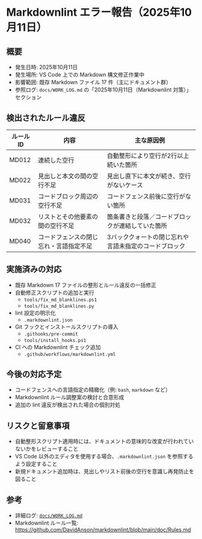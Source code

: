 # Markdownlint エラー報告（2025年10月11日）

## 概要

- 発生日時: 2025年10月11日
- 発生場所: VS Code 上での Markdown 構文修正作業中
- 影響範囲: 既存 Markdown ファイル 17 件（主にドキュメント群）
- 参照ログ: `docs/WORK_LOG.md` の「2025年10月11日（Markdownlint 対策）」セクション

## 検出されたルール違反
| ルールID | 内容 | 主な原因例 |
| --- | --- | --- |
| MD012 | 連続した空行 | 自動整形により空行が2行以上続いた箇所 |
| MD022 | 見出しと本文の間の空行不足 | 見出し直下に本文が続き、空行がないケース |
| MD031 | コードブロック周辺の空行不足 | コードフェンス前後に空行がない箇所 |
| MD032 | リストとその他要素の間の空行不足 | 箇条書きと段落／コードブロックが連結していた箇所 |
| MD040 | コードフェンスの閉じ忘れ・言語指定不足 | 3バッククォートの閉じ忘れや言語未指定のコードブロック |

## 実施済みの対応

- 既存 Markdown 17 ファイルの整形とルール違反の一括修正
- 自動修正スクリプトの追加と実行
  - `tools/fix_md_blanklines.ps1`
  - `tools/fix_md_blanklines.py`
- lint 設定の明示化
  - `.markdownlint.json`
- Git フックとインストールスクリプトの導入
  - `.githooks/pre-commit`
  - `tools/install_hooks.ps1`
- CI への Markdownlint チェック追加
  - `.github/workflows/markdownlint.yml`

## 今後の対応予定

- コードフェンスへの言語指定の精緻化（例: `bash`, `markdown` など）
- Markdownlint ルール調整案の検討と合意形成
- 追加の lint 違反が検出された場合の個別対処

## リスクと留意事項

- 自動整形スクリプト適用時には、ドキュメントの意味的な改変が行われていないかをレビューすること
- VS Code 以外のエディタを使用する場合、`.markdownlint.json` を参照するよう設定すること
- 新規ドキュメント追加時は、見出しやリスト前後の空行を意識し再発防止を図ること

## 参考

- 詳細ログ: [`docs/WORK_LOG.md`](./WORK_LOG.md)
- Markdownlint ルール一覧: <https://github.com/DavidAnson/markdownlint/blob/main/doc/Rules.md>
